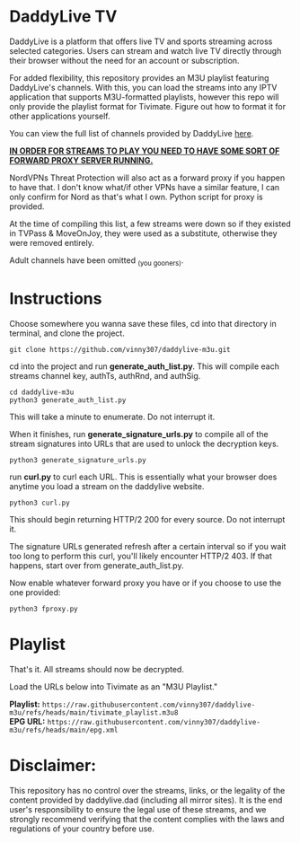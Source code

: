 # DaddyLive TV
DaddyLive is a platform that offers live TV and sports streaming across selected categories. Users can stream and watch live TV directly through their browser without the need for an account or subscription.

For added flexibility, this repository provides an M3U playlist featuring DaddyLive's channels. With this, you can load the streams into any IPTV application that supports M3U-formatted playlists, however this repo will only provide the playlist format for Tivimate. Figure out how to format it for other applications yourself.

You can view the full list of channels provided by DaddyLive [here](https://daddylive.dad/24-7-channels.php). 

<ins>**IN ORDER FOR STREAMS TO PLAY YOU NEED TO HAVE SOME SORT OF FORWARD PROXY SERVER RUNNING.**</ins>

NordVPNs Threat Protection will also act as a forward proxy if you happen to have that. I don't know what/if other VPNs have a similar feature, I can only confirm for Nord as that's what I own. Python script for proxy is provided.

At the time of compiling this list, a few streams were down so if they existed in TVPass & MoveOnJoy, they were used as a substitute, otherwise they were removed entirely.

Adult channels have been omitted <sub>(you gooners)</sub>.


# Instructions
Choose somewhere you wanna save these files, cd into that directory in terminal, and clone the project.
```
git clone https://github.com/vinny307/daddylive-m3u.git
```
cd into the project and run **generate_auth_list.py**. This will compile each streams channel key, authTs, authRnd, and authSig.
```
cd daddylive-m3u
python3 generate_auth_list.py
```
This will take a minute to enumerate. Do not interrupt it.

When it finishes, run **generate_signature_urls.py** to compile all of the stream signatures into URLs that are used to unlock the decryption keys.
```
python3 generate_signature_urls.py
```
run **curl.py** to curl each URL. This is essentially what your browser does anytime you load a stream on the daddylive website.
```
python3 curl.py
```
This should begin returning HTTP/2 200 for every source. Do not interrupt it.

The signature URLs generated refresh after a certain interval so if you wait too long to perform this curl, you'll likely encounter HTTP/2 403. If that happens, start over from generate_auth_list.py.

Now enable whatever forward proxy you have or if you choose to use the one provided:
```
python3 fproxy.py
```

# Playlist
That's it. All streams should now be decrypted.

Load the URLs below into Tivimate as an "M3U Playlist."
  
   **Playlist:** `https://raw.githubusercontent.com/vinny307/daddylive-m3u/refs/heads/main/tivimate_playlist.m3u8`  
   **EPG URL:** `https://raw.githubusercontent.com/vinny307/daddylive-m3u/refs/heads/main/epg.xml`

# Disclaimer:

This repository has no control over the streams, links, or the legality of the content provided by daddylive.dad (including all mirror sites). It is the end user's responsibility to ensure the legal use of these streams, and we strongly recommend verifying that the content complies with the laws and regulations of your country before use.

